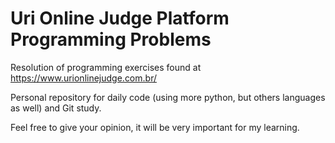 # Uri Online Judge Platform Programming Problems

Resolution of programming exercises found at https://www.urionlinejudge.com.br/

Personal repository for daily code (using more python, but others languages as well) and Git study.

Feel free to give your opinion, it will be very important for my learning.
